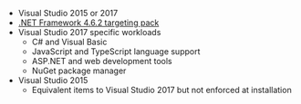 * Visual Studio 2015 or 2017  
* [.NET Framework 4.6.2 targeting pack](https://www.microsoft.com/en-us/download/details.aspx?id=53321)  
* Visual Studio 2017 specific workloads
  * C# and Visual Basic
  * JavaScript and TypeScript language support
  * ASP.NET and web development tools
  * NuGet package manager
* Visual Studio 2015
  * Equivalent items to Visual Studio 2017 but not enforced at installation 

